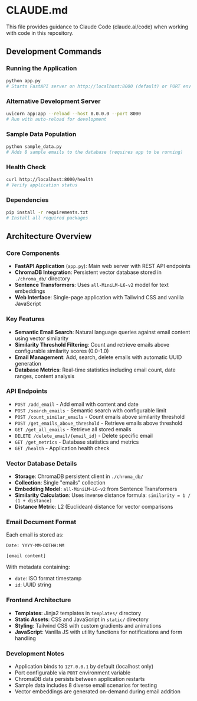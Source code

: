 # CLAUDE.md

This file provides guidance to Claude Code (claude.ai/code) when working with code in this repository.

## Development Commands

### Running the Application
```bash
python app.py
# Starts FastAPI server on http://localhost:8000 (default) or PORT env variable
```

### Alternative Development Server
```bash
uvicorn app:app --reload --host 0.0.0.0 --port 8000
# Run with auto-reload for development
```

### Sample Data Population
```bash
python sample_data.py
# Adds 8 sample emails to the database (requires app to be running)
```

### Health Check
```bash
curl http://localhost:8000/health
# Verify application status
```

### Dependencies
```bash
pip install -r requirements.txt
# Install all required packages
```

## Architecture Overview

### Core Components
- **FastAPI Application** (`app.py`): Main web server with REST API endpoints
- **ChromaDB Integration**: Persistent vector database stored in `./chroma_db/` directory
- **Sentence Transformers**: Uses `all-MiniLM-L6-v2` model for text embeddings
- **Web Interface**: Single-page application with Tailwind CSS and vanilla JavaScript

### Key Features
- **Semantic Email Search**: Natural language queries against email content using vector similarity
- **Similarity Threshold Filtering**: Count and retrieve emails above configurable similarity scores (0.0-1.0)
- **Email Management**: Add, search, delete emails with automatic UUID generation
- **Database Metrics**: Real-time statistics including email count, date ranges, content analysis

### API Endpoints
- `POST /add_email` - Add email with content and date
- `POST /search_emails` - Semantic search with configurable limit
- `POST /count_similar_emails` - Count emails above similarity threshold
- `POST /get_emails_above_threshold` - Retrieve emails above threshold
- `GET /get_all_emails` - Retrieve all stored emails
- `DELETE /delete_email/{email_id}` - Delete specific email
- `GET /get_metrics` - Database statistics and metrics
- `GET /health` - Application health check

### Vector Database Details
- **Storage**: ChromaDB persistent client in `./chroma_db/`
- **Collection**: Single "emails" collection
- **Embedding Model**: `all-MiniLM-L6-v2` from Sentence Transformers
- **Similarity Calculation**: Uses inverse distance formula: `similarity = 1 / (1 + distance)`
- **Distance Metric**: L2 (Euclidean) distance for vector comparisons

### Email Document Format
Each email is stored as:
```
Date: YYYY-MM-DDTHH:MM

[email content]
```

With metadata containing:
- `date`: ISO format timestamp
- `id`: UUID string

### Frontend Architecture
- **Templates**: Jinja2 templates in `templates/` directory
- **Static Assets**: CSS and JavaScript in `static/` directory
- **Styling**: Tailwind CSS with custom gradients and animations
- **JavaScript**: Vanilla JS with utility functions for notifications and form handling

### Development Notes
- Application binds to `127.0.0.1` by default (localhost only)
- Port configurable via `PORT` environment variable
- ChromaDB data persists between application restarts
- Sample data includes 8 diverse email scenarios for testing
- Vector embeddings are generated on-demand during email addition